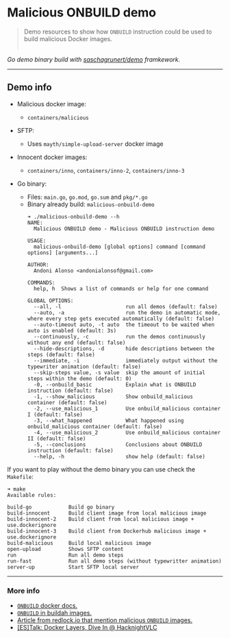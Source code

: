 # Malicious ONBUILD demo

> Demo resources to show how `ONBUILD` instruction could be used to build malicious Docker images.
> <br><br> 

*Go demo binary build with [saschagrunert/demo](https://github.com/saschagrunert/demo) framkework.*

---

## Demo info
- Malicious docker image:
  - `containers/malicious`

- SFTP:
  - Uses `mayth/simple-upload-server` docker image

- Innocent docker images:
  - `containers/inno`, `containers/inno-2`, `containers/inno-3`

- Go binary:
  - Files: `main.go`, `go.mod`, `go.sum` and `pkg/*.go`
  - Binary already build: `malicious-onbuild-demo`
    ```
    ➜ ./malicious-onbuild-demo --h
    NAME:
      Malicious ONBUILD demo - Malicious ONBUILD instruction demo

    USAGE:
      malicious-onbuild-demo [global options] command [command options] [arguments...]

    AUTHOR:
      Andoni Alonso <andonialonsof@gmail.com>

    COMMANDS:
      help, h  Shows a list of commands or help for one command

    GLOBAL OPTIONS:
      --all, -l                     run all demos (default: false)
      --auto, -a                    run the demo in automatic mode, where every step gets executed automatically (default: false)
      --auto-timeout auto, -t auto  the timeout to be waited when auto is enabled (default: 3s)
      --continuously, -c            run the demos continuously without any end (default: false)
      --hide-descriptions, -d       hide descriptions between the steps (default: false)
      --immediate, -i               immediately output without the typewriter animation (default: false)
      --skip-steps value, -s value  skip the amount of initial steps within the demo (default: 0)
      -0, --onbuild_basic           Explain what is ONBUILD instruction (default: false)
      -1, --show_malicious          Show onbuild_malicious container (default: false)
      -2, --use_malicious_1         Use onbuild_malicious container I (default: false)
      -3, --what_happened           What happened using onbuild_malicious container (default: false)
      -4, --use_malicious_2         Use onbuild_malicious container II (default: false)
      -5, --conclusions             Conclusions about ONBUILD instruction (default: false)
      --help, -h                    show help (default: false)
    ```


If you want to play without the demo binary you can use check the `Makefile`:
```
➜ make
Available rules:

build-go            Build go binary
build-innocent      Build client image from local malicious image
build-innocent-2    Build client from local malicious image + use.dockerignore
build-innocent-3    Build client from Dockerhub malicious image + use.dockerignore
build-malicious     Build local malicious image
open-upload         Shows SFTP content
run                 Run all demo steps
run-fast            Run all demo steps (without typewritter animation)
server-up           Start SFTP local server
```

---
### More info
- [`ONBUILD` docker docs.](https://docs.docker.com/engine/reference/builder/#onbuild)
- [`ONBUILD` in buildah images.](https://github.com/containers/buildah/blob/master/docs/tutorials/03-on-build.md)
- [Article from redlock.io that mention malicious `ONBUILD` images.](https://redlock.io/blog/instance-metadata-api-a-modern-day-trojan-horse)
- [[ES]Talk: Docker Layers, Dive In @ HacknightVLC](https://www.youtube.com/watch?v=ieo--VcxIXg)
